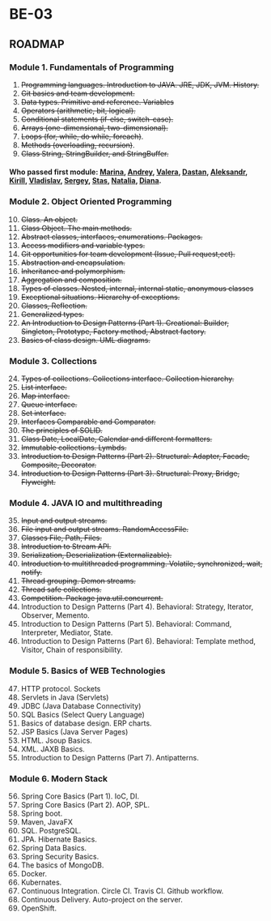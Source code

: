# BE-03

## ROADMAP
### Module 1. Fundamentals of Programming
1. ~~Programming languages. Introduction to JAVA. JRE, JDK, JVM. History.~~
2. ~~Git basics and team development.~~
3. ~~Data types. Primitive and reference. Variables~~
4. ~~Operators (arithmetic, bit, logical).~~
5. ~~Conditional statements (if-else, switch-case).~~
6. ~~Arrays (one-dimensional, two-dimensional).~~
7. ~~Loops (for, while, do while, foreach)~~.
8. ~~Methods (overloading, recursion)~~.
9. ~~Class String, StringBuilder, and StringBuffer.~~

#### Who passed first module: [Marina](https://github.com/Marina2302), [Andrey](https://github.com/Quertte), [Valera](https://github.com/ValeraDanilov), [Dastan](https://github.com/McHutov), [Aleksandr](https://github.com/grom4er/MyFirstGitRepo), [Kirill](https://github.com/MaTiFaX), [Vladislav](https://github.com/Kseenod), [Sergey](https://github.com/Fr0z3Nn), [Stas]( https://github.com/stas8987), [Natalia](https://github.com/Natalya-Zay/repositoryStorm), [Diana](https://github.com/klarimonda).
 
### Module 2. Object Oriented Programming
10. ~~Class. An object.~~
11. ~~Class Object. The main methods.~~
12. ~~Abstract classes, interfaces, enumerations. Packages.~~
13. ~~Access modifiers and variable types.~~
14. ~~Git opportunities for team development (Issue, Pull request,ect).~~
15. ~~Abstraction and encapsulation.~~
16. ~~Inheritance and polymorphism.~~
17. ~~Aggregation and composition.~~
18. ~~Types of classes. Nested, internal, internal static, anonymous classes~~
19.  ~~Exceptional situations. Hierarchy of exceptions.~~
20. ~~Classes, Reflection.~~
21. ~~Generalized types.~~
22. ~~An Introduction to Design Patterns (Part 1). Creational: Builder, Singleton, Prototype, Factory method, Abstract factory.~~ 
23. ~~Basics of class design. UML diagrams.~~

### Module 3. Collections
24. ~~Types of collections. Collections interface. Collection hierarchy.~~
25. ~~List interface.~~
26. ~~Map interface.~~
27. ~~Queue interface.~~
28. ~~Set interface.~~
29. ~~Interfaces Comparable and Comparator.~~
30. ~~The principles of SOLID.~~
31. ~~Class Date, LocalDate, Calendar and different formatters.~~
32. ~~Immutable collections. Lymbds.~~
33. ~~Introduction to Design Patterns (Part 2). Structural: Adapter, Facade, Composite, Decorator.~~
34. ~~Introduction to Design Patterns (Part 3). Structural: Proxy, Bridge, Flyweight.~~

### Module 4. JAVA IO and multithreading
35. ~~Input and output streams.~~
36. ~~File input and output streams. RandomAccessFile.~~
37. ~~Classes File, Path, Files.~~
38. ~~Introduction to Stream API.~~
39. ~~Serialization, Deserialization (Externalizable).~~
40. ~~Introduction to multithreaded programming. Volatile, synchronized, wait, notify.~~
41. ~~Thread grouping. Demon streams.~~
42. ~~Thread safe collections.~~
43. ~~Competition. Package java.util.concurrent.~~
44. Introduction to Design Patterns (Part 4). Behavioral: Strategy, Iterator, Observer, Memento.
45. Introduction to Design Patterns (Part 5). Behavioral: Command, Interpreter, Mediator, State. 
46. Introduction to Design Patterns (Part 6). Behavioral: Template method, Visitor, Chain of responsibility. 

### Module 5. Basics of WEB Technologies
47. HTTP protocol. Sockets
48. Servlets in Java (Servlets)
49. JDBC (Java Database Connectivity)
50. SQL Basics (Select Query Language)
51. Basics of database design. ERP charts.
52. JSP Basics (Java Server Pages)
53. HTML. Jsoup Basics.
54. XML. JAXB Basics.
55. Introduction to Design Patterns (Part 7). Antipatterns.

### Module 6. Modern Stack
56. Spring Core Basics (Part 1). IoC, DI.
57. Spring Core Basics (Part 2). AOP, SPL.
58. Spring boot.
59. Maven, JavaFX 
60. SQL. PostgreSQL.
61. JPA. Hibernate Basics.
62. Spring Data Basics. 
63. Spring Security Basics.
64. The basics of MongoDB.
65. Docker.
66. Kubernates.
67. Continuous Integration. Circle CI. Travis CI. Github workflow.
68. Continuous Delivery. Auto-project on the server.
69. OpenShift.
